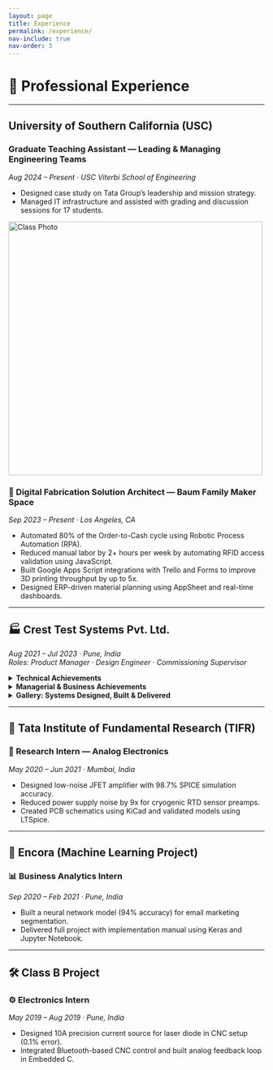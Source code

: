 ```yaml
---
layout: page
title: Experience
permalink: /experience/
nav-include: true
nav-order: 3
---
```


# 💼 Professional Experience

---

## University of Southern California (USC)
### Graduate Teaching Assistant — Leading & Managing Engineering Teams  
*Aug 2024 – Present · USC Viterbi School of Engineering*  
- Designed case study on Tata Group’s leadership and mission strategy.  
- Managed IT infrastructure and assisted with grading and discussion sessions for 17 students.
<img src="https://anikulkarn.github.io/portfolio/assets/img/ISE544_FA24_classphoto.jpg" alt="Class Photo" width="500"/>


### 🎯 Digital Fabrication Solution Architect — Baum Family Maker Space  
*Sep 2023 – Present · Los Angeles, CA*  
- Automated 80% of the Order-to-Cash cycle using Robotic Process Automation (RPA).  
- Reduced manual labor by 2+ hours per week by automating RFID access validation using JavaScript.  
- Built Google Apps Script integrations with Trello and Forms to improve 3D printing throughput by up to 5x.  
- Designed ERP-driven material planning using AppSheet and real-time dashboards.

---

## 🏭 Crest Test Systems Pvt. Ltd.  
*Aug 2021 – Jul 2023 · Pune, India*  
_Roles: Product Manager · Design Engineer · Commissioning Supervisor_

<details>
<summary><strong>Technical Achievements</strong></summary>

- Developed and shipped **19+ variants** of high-voltage testers (up to 200kV), integrating modular and reusable designs to support scalability and field deployment.  
- Designed diagnostic-enabled **high-voltage probes** with safety interlocks and dielectric material studies — reduced setup time from **20 minutes to 5 minutes**.  
- Built custom **test probes** for motor winding, vacuum, and gas circuit breaker testing — machined in Teflon and Derline to ensure HV safety margins.  
- Designed **self-diagnostic PCBs** with 20ms analog comparator-based insulation breakdown detection using opto-isolated microcontroller logic.  
- Developed **contact resistance meter** with 500A DC source and Kelvin's Bridge — achieved **97% accuracy** in micro/milliohm range.  
- Applied **MBSE + parametric CAD** for rapid product customization — $6K configurations built in **under 3 days**.  
- Reduced external wiring by **70%** by designing compact PCBs with UART, SPI, and I2C embedded communication.  
- Built and validated a **10A constant current source** with analog feedback and 0.1% error, integrated into a CNC-controlled laser system.  
- Achieved **±0.5% accuracy** through PLC-based ISO/IEC-compliant automated calibration routines for HV testers.  
- Redesigned HMI UX for system diagnostics, modularity, and analytics — improved customer satisfaction by **80%**.

</details>

<details>
<summary><strong>Managerial & Business Achievements</strong></summary>

- Owned the **product roadmap** for HV testers, aligned with VOC feedback from 5+ Tier-1 OEM clients (ABB, Siemens, Alstom, Schneider, Crompton).  
- Secured **first 10+ customers** in under 1.5 years by coordinating GTM strategy with sales, marketing, and support teams.  
- Drove **10% YoY revenue growth** and improved **gross margin by 15%** through ERP automation and pricing optimization.  
- Integrated BOM + ERP systems to automate part costing and reduce quoting time for $200K configurations by **30+ days**.  
- Coordinated between hardware, software, and mechanical teams — defined a **Scrum Master role** and improved iteration speed by **30%**.  
- Created ERP logic for raw material planning, MOQ/MSQ, SKU generation — scaled production of **19 HV testers** + **9 resistance meters**.  
- Led on-site commissioning for 5+ national and 1 international client — **reduced debugging time by 70%** using automated diagnostics.  
- Delivered SOPs, wiring diagrams, and installation guides — cut customer dependence and **reduced service calls by 90%**.  
- Conducted team training and vendor onboarding to streamline operations across production and field deployments.

</details>

<details>
<summary><strong>Gallery: Systems Designed, Built & Delivered</strong></summary>

<img src="https://anikulkarn.github.io/portfolio/assets/img/crest_MTSparametricCAD.jpg" alt="3D Render of Motor Testing System" style="border-radius: 8px; max-width: 25%; margin-top: 1rem;" />
**Parametric CAD:** Modular internal architecture designed for HV insulation, scalability, and safe operator servicing - used for design approval process (DAP)

<img src="https://anikulkarn.github.io/portfolio/assets/img/crest_MTSlayout.jpg" alt="3D Render of factory layout" style="border-radius: 8px; max-width: 25%; margin-top: 1rem;" />
**Factory layout:** Testing cell layout with integrated safety interlocks, PC-HMI zone, and isolation boundaries

<img src="https://anikulkarn.github.io/portfolio/assets/img/crest_PCB.jpg" alt="Diagnostic PCB" style="border-radius: 8px; max-width: 25%; margin-top: 1rem;" />
**PCB with self-diagnostics:** Self-diagnostic controller board with opto-isolated trip logic and analog feedback for insulation testing

<img src="https://anikulkarn.github.io/portfolio/assets/img/crest_CRM.jpg" alt="Contact Resistance Tester" style="border-radius: 8px; max-width: 25%; margin-top: 1rem;" />
**Contact Resistance Meter:** 500A contact resistance meter with HMI control and diagnostics — configured for rapid deployment to Tier-1 OEM client (Schneider)

<img src="https://anikulkarn.github.io/portfolio/assets/img/crest_hipot.jpg" alt="Hipot Tester" style="border-radius: 8px; max-width: 25%; margin-top: 1rem;" />
**AC Hipot Tester:** Fully customized 10kV/500mA insulation tester with analog controls & interlocks (export quality - for sale in USA and Australia)

<img src="https://anikulkarn.github.io/portfolio/assets/img/crest_VFD.jpg" alt="VFD Integration" style="border-radius: 8px; max-width: 25%; margin-top: 1rem;" />
**VFD Integration:** High-current control using variable frequency drive for automated motor testing

<img src="https://anikulkarn.github.io/portfolio/assets/img/crest_busbars.jpg" alt="Power Bus Bars" style="border-radius: 8px; max-width: 25%; margin-top: 1rem;" />
**Power Bus Bars:** High current terminals & busbars custom-designed for +1000A current with active and passive short-circuit protection and earthing connectors

<img src="https://anikulkarn.github.io/portfolio/assets/img/crest_relays.jpg" alt="Relay bank" style="border-radius: 8px; max-width: 25%; margin-top: 1rem;" />
**Relay Bank:** Modular relay/optocoupler boards mounted on custom rack — enabling real-time multi-channel control and sensing using PLC

<img src="https://anikulkarn.github.io/portfolio/assets/img/crest_MTSfabrication.jpg" alt="Fabrication Inspection" style="border-radius: 8px; max-width: 25%; margin-top: 1rem;" />
**Fabrication:** Fabrication inspection of motor tester enclosure with local suppliers from India

<img src="https://anikulkarn.github.io/portfolio/assets/img/crest_MTSready.jpg" alt="Final Motor Testing System" style="border-radius: 8px; max-width: 25%; margin-top: 1.5rem;" />
**Ready-to-ship System:** Final motor tester cabinet with lockable panel access and product-standardized color scheme (accepted by Tier-1 OEMs)

</details>

---

## 🧪 Tata Institute of Fundamental Research (TIFR)
### 🔬 Research Intern — Analog Electronics  
*May 2020 – Jun 2021 · Mumbai, India*  
- Designed low-noise JFET amplifier with 98.7% SPICE simulation accuracy.  
- Reduced power supply noise by 9x for cryogenic RTD sensor preamps.  
- Created PCB schematics using KiCad and validated models using LTSpice.

---

## 🧠 Encora (Machine Learning Project)
### 📊 Business Analytics Intern  
*Sep 2020 – Feb 2021 · Pune, India*  
- Built a neural network model (94% accuracy) for email marketing segmentation.  
- Delivered full project with implementation manual using Keras and Jupyter Notebook.

---

## 🛠️ Class B Project
### ⚙️ Electronics Intern  
*May 2019 – Aug 2019 · Pune, India*  
- Designed 10A precision current source for laser diode in CNC setup (0.1% error).  
- Integrated Bluetooth-based CNC control and built analog feedback loop in Embedded C.
